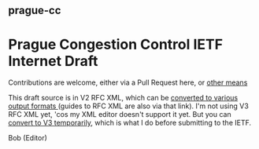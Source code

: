 ## prague-cc
# Prague Congestion Control IETF Internet Draft

Contributions are welcome, either via a Pull Request here, or [other means](https://datatracker.ietf.org/doc/html/draft-briscoe-iccrg-prague-congestion-control-00#section-7)

This draft source is in V2 RFC XML, which can be [converted to various output formats ](https://xml2rfc.tools.ietf.org/) (guides to RFC XML are also via that link).
I'm not using V3 RFC XML yet, 'cos my XML editor doesn't support it yet. But you can [convert to V3 temporarily](https://xml2rfc.tools.ietf.org/experimental.html), which is what I do before submitting to the IETF.

Bob (Editor)
